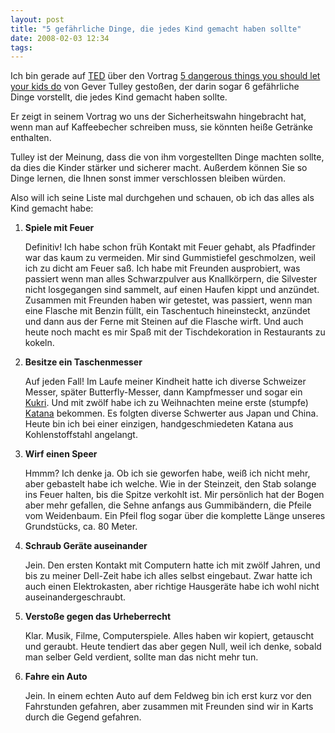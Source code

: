 ```yaml
---
layout: post
title: "5 gefährliche Dinge, die jedes Kind gemacht haben sollte"
date: 2008-02-03 12:34
tags:
---
```


Ich bin gerade auf [TED](http://www.ted.com/) über den Vortrag [5 dangerous things you should let your kids do](http://www.ted.com/index.php/talks/view/id/202) von Gever Tulley gestoßen, der darin sogar 6 gefährliche Dinge vorstellt, die jedes Kind gemacht haben sollte.

<!-- more -->

Er zeigt in seinem Vortrag wo uns der Sicherheitswahn hingebracht hat, wenn man auf Kaffeebecher schreiben muss, sie könnten heiße Getränke enthalten.

Tulley ist der Meinung, dass die von ihm vorgestellten Dinge machten sollte, da dies die Kinder stärker und sicherer macht. Außerdem können Sie so Dinge lernen, die Ihnen sonst immer verschlossen bleiben würden.

Also will ich seine Liste mal durchgehen und schauen, ob ich das alles als Kind gemacht habe:

1.  **Spiele mit Feuer**

    Definitiv! Ich habe schon früh Kontakt mit Feuer gehabt, als Pfadfinder war das kaum zu vermeiden. Mir sind Gummistiefel geschmolzen, weil ich zu dicht am Feuer saß. Ich habe mit Freunden ausprobiert, was passiert wenn man alles Schwarzpulver aus Knallkörpern, die Silvester nicht losgegangen sind sammelt, auf einen Haufen kippt und anzündet. Zusammen mit Freunden haben wir getestet, was passiert, wenn man eine Flasche mit Benzin füllt, ein Taschentuch hineinsteckt, anzündet und dann aus der Ferne mit Steinen auf die Flasche wirft. Und auch heute noch macht es mir Spaß mit der Tischdekoration in Restaurants zu kokeln.

2.  **Besitze ein Taschenmesser**

    Auf jeden Fall! Im Laufe meiner Kindheit hatte ich diverse Schweizer Messer, später Butterfly-Messer, dann Kampfmesser und sogar ein [Kukri](http://de.wikipedia.org/wiki/Kukri). Und mit zwölf habe ich zu Weihnachten meine erste (stumpfe) [Katana](http://de.wikipedia.org/wiki/Katana) bekommen. Es folgten diverse Schwerter aus Japan und China. Heute bin ich bei einer einzigen, handgeschmiedeten Katana aus Kohlenstoffstahl angelangt.

3. **Wirf einen Speer**

    Hmmm? Ich denke ja. Ob ich sie geworfen habe, weiß ich nicht mehr, aber gebastelt habe ich welche. Wie in der Steinzeit, den Stab solange ins Feuer halten, bis die Spitze verkohlt ist. Mir persönlich hat der Bogen aber mehr gefallen, die Sehne anfangs aus Gummibändern, die Pfeile vom Weidenbaum. Ein Pfeil flog sogar über die komplette Länge unseres Grundstücks, ca. 80 Meter.

4. **Schraub Geräte auseinander**

    Jein. Den ersten Kontakt mit Computern hatte ich mit zwölf Jahren, und bis zu meiner Dell-Zeit habe ich alles selbst eingebaut. Zwar hatte ich auch einen Elektrokasten, aber richtige Hausgeräte habe ich wohl nicht auseinandergeschraubt.

5. **Verstoße gegen das Urheberrecht**

    Klar. Musik, Filme, Computerspiele. Alles haben wir kopiert, getauscht und geraubt. Heute tendiert das aber gegen Null, weil ich denke, sobald man selber Geld verdient, sollte man das nicht mehr tun.

6. **Fahre ein Auto**

    Jein. In einem echten Auto auf dem Feldweg bin ich erst kurz vor den Fahrstunden gefahren, aber zusammen mit Freunden sind wir in Karts durch die Gegend gefahren.
